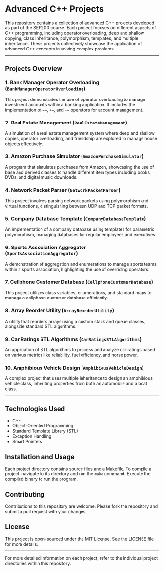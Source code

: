 # Advanced C++ Projects

This repository contains a collection of advanced C++ projects developed as part of the SEP200 course. Each project focuses on different aspects of C++ programming, including operator overloading, deep and shallow copying, class inheritance, polymorphism, templates, and multiple inheritance. These projects collectively showcase the application of advanced C++ concepts in solving complex problems.

---

## Projects Overview

### 1. Bank Manager Operator Overloading (`BankManagerOperatorOverloading`)
This project demonstrates the use of operator overloading to manage investment accounts within a banking application. It includes the implementation of `==`, `+=`, and `-=` operators for account management.

### 2. Real Estate Management (`RealEstateManagement`)
A simulation of a real estate management system where deep and shallow copies, operator overloading, and friendship are explored to manage house objects effectively.

### 3. Amazon Purchase Simulator (`AmazonPurchaseSimulator`)
A program that simulates purchases from Amazon, showcasing the use of base and derived classes to handle different item types including books, DVDs, and digital music downloads.

### 4. Network Packet Parser (`NetworkPacketParser`)
This project involves parsing network packets using polymorphism and virtual functions, distinguishing between UDP and TCP packet formats.

### 5. Company Database Template (`CompanyDatabaseTemplate`)
An implementation of a company database using templates for parametric polymorphism, managing databases for regular employees and executives.

### 6. Sports Association Aggregator (`SportsAssociationAggregator`)
A demonstration of aggregation and enumerations to manage sports teams within a sports association, highlighting the use of overriding operators.

### 7. Cellphone Customer Database (`CellphoneCustomerDatabase`)
This project utilizes class variables, enumerations, and standard maps to manage a cellphone customer database efficiently.

### 8. Array Reorder Utility (`ArrayReorderUtility`)
A utility that reorders arrays using a custom stack and queue classes, alongside standard STL algorithms.

### 9. Car Ratings STL Algorithms (`CarRatingsSTLAlgorithms`)
An application of STL algorithms to process and analyze car ratings based on various metrics like reliability, fuel efficiency, and horse power.

### 10. Amphibious Vehicle Design (`AmphibiousVehicleDesign`)
A complex project that uses multiple inheritance to design an amphibious vehicle class, inheriting properties from both an automobile and a boat class.

---

## Technologies Used
- C++
- Object-Oriented Programming
- Standard Template Library (STL)
- Exception Handling
- Smart Pointers

## Installation and Usage
Each project directory contains source files and a Makefile. To compile a project, navigate to its directory and run the `make` command. Execute the compiled binary to run the program.

## Contributing
Contributions to this repository are welcome. Please fork the repository and submit a pull request with your changes.

## License
This project is open-sourced under the MIT License. See the LICENSE file for more details.

---

For more detailed information on each project, refer to the individual project directories within this repository.
